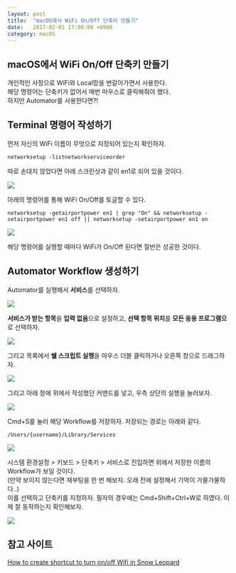 ```yaml
---
layout: post
title:  "macOS에서 WiFi On/Off 단축키 만들기"
date:   2017-02-01 17:00:00 +0900
category: macOS
---
```


## macOS에서 WiFi On/Off 단축키 만들기
개인적인 사정으로 WiFi와 Local망을 번갈아가면서 사용한다.  
해당 명령어는 단축키가 없어서 매번 마우스로 클릭해줘야 했다.  
하지만 Automator를 사용한다면?!  


## Terminal 명령어 작성하기

먼저 자신의 WiFi 이름이 무엇으로 지정되어 있는지 확인하자.  

```Terminal
networksetup -listnetworkserviceorder
```

따로 손대지 않았다면 아래 스크린샷과 같이 en1로 되어 있을 것이다.  

![]({{site.baseurl}}/assets/2017-02-01-Create_shortcut_WiFi_On_Off/1.png)  

아래의 명령어를 통해 WiFi On/Off를 토글할 수 있다.  

```Terminal
networksetup -getairportpower en1 | grep "On" && networksetup -setairportpower en1 off || networksetup -setairportpower en1 on
```

![]({{site.baseurl}}/assets/2017-02-01-Create_shortcut_WiFi_On_Off/2.png)  

해당 명령어를 실행할 때마다 WiFi가 On/Off 된다면 절반은 성공한 것이다.  


## Automator Workflow 생성하기  
Automator를 실행해서 **서비스**를 선택하자.  

![]({{site.baseurl}}/assets/2017-02-01-Create_shortcut_WiFi_On_Off/3.png)  

**서비스가 받는 항목**을 **입력 없음**으로 설정하고, **선택 항목 위치**를 **모든 응용 프로그램으**로 선택하자.  

![]({{site.baseurl}}/assets/2017-02-01-Create_shortcut_WiFi_On_Off/4.png)  

그리고 목록에서 **쉘 스크립트 실행**을 마우스 더블 클릭하거나 오른쪽 창으로 드래그하자.

![]({{site.baseurl}}/assets/2017-02-01-Create_shortcut_WiFi_On_Off/5.png)  

그리고 아래 창에 위에서 작성했던 커맨드를 넣고, 우측 상단의 실행을 눌러보자.  

![]({{site.baseurl}}/assets/2017-02-01-Create_shortcut_WiFi_On_Off/6.png)  

Cmd+S를 눌러 해당 Workflow를 저장하자. 저장되는 경로는 아래와 같다.    
```path
/Users/{username}/Library/Services
```

![]({{site.baseurl}}/assets/2017-02-01-Create_shortcut_WiFi_On_Off/7.png)  

시스템 환경설정 > 키보드 > 단축키 > 서비스로 진입하면 위에서 저장한 이름의 Workflow가 보일 것이다.  
(만약 보이지 않는다면 재부팅을 한 번 해보자. 오래 전에 설정해서 기억이 가물가물하다..)  
이를 선택하고 단축키를 지정하자. 필자의 경우에는 Cmd+Shift+Ctrl+W로 하였다. 이제 잘 동작하는지 확인해보자.  

![]({{site.baseurl}}/assets/2017-02-01-Create_shortcut_WiFi_On_Off/8.png)  


## 참고 사이트
[How to create shortcut to turn on/off Wifi in Snow Leopard](https://discussions.apple.com/thread/5077807#25858327)